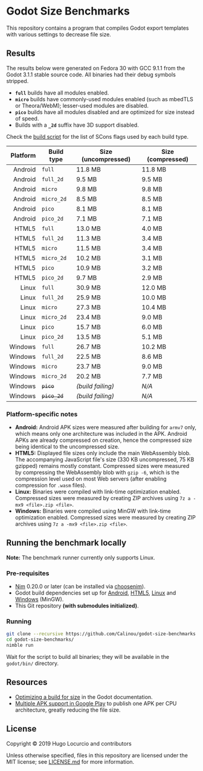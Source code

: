 # Godot Size Benchmarks

This repository contains a program that compiles Godot export templates with
various settings to decrease file size.

## Results

The results below were generated on Fedora 30 with GCC 9.1.1 from the Godot
3.1.1 stable source code. All binaries had their debug symbols stripped.

- **`full`** builds have all modules enabled.
- **`micro`** builds have commonly-used modules enabled (such as mbedTLS or
  Theora/WebM); lesser-used modules are disabled.
- **`pico`** builds have all modules disabled and are optimized for size instead
  of speed.
- Builds with a **`_2d`** suffix have 3D support disabled.

Check the [build script](src/godot_size_benchmarks.nim) for the list of SCons
flags used by each build type.

| Platform | Build type     | Size (uncompressed) | Size (compressed) |
| -------: | -------------- | ------------------- | ----------------- |
|  Android | `full`         | 11.8 MB             | 11.8 MB           |
|  Android | `full_2d`      | 9.5 MB              | 9.5 MB            |
|  Android | `micro`        | 9.8 MB              | 9.8 MB            |
|  Android | `micro_2d`     | 8.5 MB              | 8.5 MB            |
|  Android | `pico`         | 8.1 MB              | 8.1 MB            |
|  Android | `pico_2d`      | 7.1 MB              | 7.1 MB            |
|    HTML5 | `full`         | 13.0 MB             | 4.0 MB            |
|    HTML5 | `full_2d`      | 11.3 MB             | 3.4 MB            |
|    HTML5 | `micro`        | 11.5 MB             | 3.4 MB            |
|    HTML5 | `micro_2d`     | 10.2 MB             | 3.1 MB            |
|    HTML5 | `pico`         | 10.9 MB             | 3.2 MB            |
|    HTML5 | `pico_2d`      | 9.7 MB              | 2.9 MB            |
|    Linux | `full`         | 30.9 MB             | 12.0 MB           |
|    Linux | `full_2d`      | 25.9 MB             | 10.0 MB           |
|    Linux | `micro`        | 27.3 MB             | 10.4 MB           |
|    Linux | `micro_2d`     | 23.4 MB             | 9.0 MB            |
|    Linux | `pico`         | 15.7 MB             | 6.0 MB            |
|    Linux | `pico_2d`      | 13.5 MB             | 5.1 MB            |
|  Windows | `full`         | 26.7 MB             | 10.2 MB           |
|  Windows | `full_2d`      | 22.5 MB             | 8.6 MB            |
|  Windows | `micro`        | 23.7 MB             | 9.0 MB            |
|  Windows | `micro_2d`     | 20.2 MB             | 7.7 MB            |
|  Windows | ~~`pico`~~     | *(build failing)*   | *N/A*             |
|  Windows | ~~`pico_2d`~~  | *(build failing)*   | *N/A*             |

### Platform-specific notes

- **Android:** Android APK sizes were measured after building for `armv7` only,
  which means only one architecture was included in the APK. Android APKs are
  already compressed on creation, hence the compressed size being identical to
  the uncompressed size.
- **HTML5:** Displayed file sizes only include the main WebAssembly blob. The
  accompanying JavaScript file's size (330 KB uncompressed, 75 KB gzipped)
  remains mostly constant. Compressed sizes were measured by compressing the
  WebAssembly blob with `gzip -6`, which is the compression level used on most
  Web servers (after enabling compression for `.wasm` files).
- **Linux:** Binaries were compiled with link-time optimization enabled.
  Compressed sizes were measured by creating ZIP archives using
  `7z a -mx9 <file>.zip <file>`.
- **Windows:** Binaries were compiled using MinGW with link-time optimization
  enabled. Compressed sizes were measured by creating ZIP archives using
  `7z a -mx9 <file>.zip <file>`.

## Running the benchmark locally

**Note:** The benchmark runner currently only supports Linux.

### Pre-requisites

- [Nim](https://nim-lang.org/) 0.20.0 or later (can be installed via
  [choosenim](https://github.com/dom96/choosenim)).
- Godot build dependencies set up for
  [Android](http://docs.godotengine.org/en/latest/development/compiling/compiling_for_android.html),
  [HTML5](https://docs.godotengine.org/en/latest/development/compiling/compiling_for_web.html),
  [Linux](https://docs.godotengine.org/en/latest/development/compiling/compiling_for_x11.html) and
  [Windows](https://docs.godotengine.org/en/latest/development/compiling/compiling_for_windows.html) (MinGW).
- This Git repository **(with submodules initialized)**.

### Running

```bash
git clone --recursive https://github.com/Calinou/godot-size-benchmarks.git
cd godot-size-benchmarks/
nimble run
```

Wait for the script to build all binaries; they will be available in the
`godot/bin/` directory.

## Resources

- [Optimizing a build for size](http://docs.godotengine.org/en/latest/development/compiling/optimizing_for_size.html)
  in the Godot documentation.
- [Multiple APK support in Google Play](https://developer.android.com/google/play/publishing/multiple-apks)
  to publish one APK per CPU architecture, greatly reducing the file size.

## License

Copyright © 2019 Hugo Locurcio and contributors

Unless otherwise specified, files in this repository are licensed under the MIT
license; see [LICENSE.md](LICENSE.md) for more information.
